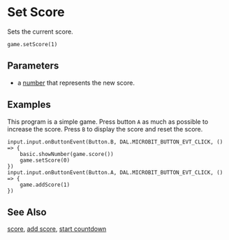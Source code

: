 # Set Score

Sets the current score.

```sig
game.setScore(1)
```
## Parameters

* a [number](/types/number) that represents the new score.

## Examples

This program is a simple game.
Press button ``A`` as much as possible to increase the score. 
Press ``B`` to display the score and reset the score.

```blocks
input.input.onButtonEvent(Button.B, DAL.MICROBIT_BUTTON_EVT_CLICK, () => {
    basic.showNumber(game.score())
    game.setScore(0)
})
input.input.onButtonEvent(Button.A, DAL.MICROBIT_BUTTON_EVT_CLICK, () => {
    game.addScore(1)
})
```

## See Also

[score](/reference/game/score), [add score](/reference/game/add-score), [start countdown](/reference/game/start-countdown)
